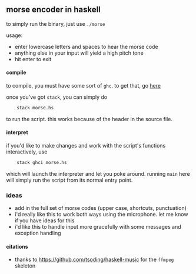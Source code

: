 ## morse encoder in haskell

to simply run the binary, just use `./morse`

usage:
- enter lowercase letters and spaces to hear the morse code
- anything else in your input will yield a high pitch tone
- hit enter to exit

#### compile

to compile, you must have some sort of `ghc`. to get that, go [here](https://docs.haskellstack.org/en/stable/README/)

once you've got `stack`, you can simply do

```sh
	stack morse.hs
```

to run the script. this works because of the header in the source file.

#### interpret

if you'd like to make changes and work with the script's functions interactively, use

```sh
	stack ghci morse.hs
```
which will launch the interpreter and let you poke around. running `main` here will simply run the script from its normal entry point.

### ideas

- add in the full set of morse codes (upper case, shortcuts, punctuation)
- i'd really like this to work both ways using the microphone. let me know if you have ideas for this
- i'd like this to handle input more gracefully with some messages and exception handling

#### citations

- thanks to https://github.com/tsoding/haskell-music for the `ffmpeg` skeleton
